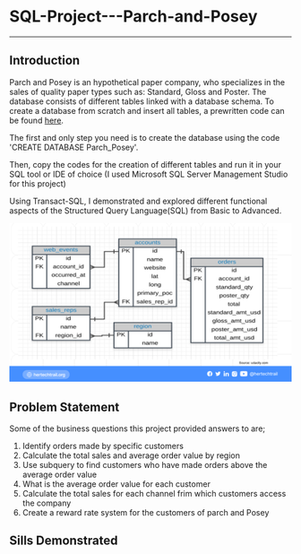 # SQL-Project---Parch-and-Posey
---------------------------------------------------------------------------------------------------
## Introduction
Parch and Posey is an hypothetical paper company, who specializes in the sales of quality paper types such as: Standard, Gloss and Poster.
The database consists of different tables linked with a database schema. To create a database from scratch and insert all tables, a prewritten
code can be found [here](https://github.com/NIYICODE/SQL-Project---Parch-and-Posey/blob/main/Parch%20and%20Posey%20Schema%20Word%20document.docx).

The first and only step you need is to create the database using the code 'CREATE DATABASE Parch_Posey'.

Then, copy the codes for the creation of different tables and run it in your SQL tool or IDE of choice (I used Microsoft SQL Server Management Studio for this project)

Using Transact-SQL, I demonstrated and explored different functional aspects of the Structured Query Language(SQL) from Basic to Advanced.

![](https://github.com/NIYICODE/SQL-Project---Parch-and-Posey/blob/main/Parch%20and%20Posey%20ERD.png)

## Problem Statement
Some of the business questions this project provided answers to are;
1. Identify orders made by specific customers
2. Calculate the total sales and average order value by region
3. Use subquery to find customers who have made orders above the average order value
4. What is the average order value for each customer
5. Calculate the total sales for each channel frim which customers access the company
6. Create a reward rate system for the customers of parch and Posey

## Sills Demonstrated

